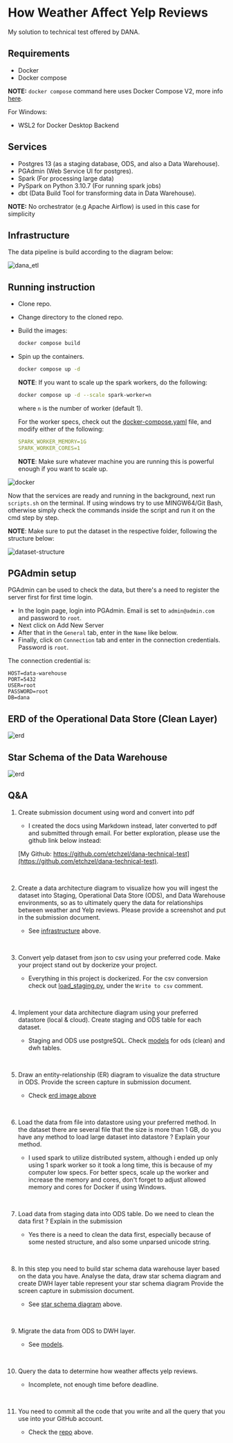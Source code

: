 # How Weather Affect Yelp Reviews

My solution to technical test offered by DANA.

## Requirements

- Docker
- Docker compose

**NOTE:** `docker compose` command here uses Docker Compose V2, more info [here](https://docs.docker.com/compose/compose-v2/).

For Windows:

- WSL2 for Docker Desktop Backend

## Services

- Postgres 13 (as a staging database, ODS, and also a Data Warehouse).
- PGAdmin (Web Service UI for postgres).
- Spark (For processing large data)
- PySpark on Python 3.10.7 (For running spark jobs)
- dbt (Data Build Tool for transforming data in Data Warehouse).

**NOTE:** No orchestrator (e.g Apache Airflow) is used in this case for simplicity

## Infrastructure

The data pipeline is build according to the diagram below:

![dana_etl](./images/infrastructure.png)

## Running instruction

- Clone repo.
- Change directory to the cloned repo.
- Build the images:

  ```bash
  docker compose build
  ```

- Spin up the containers.

  ```bash
  docker compose up -d
  ```

  **NOTE**: If you want to scale up the spark workers, do the following:

  ```bash
  docker compose up -d --scale spark-worker=n
  ```

  where `n` is the number of worker (default 1).

  For the worker specs, check out the [docker-compose.yaml](./docker-compose.yaml) file, and modify either of the following:

  ```yaml
  SPARK_WORKER_MEMORY=1G
  SPARK_WORKER_CORES=1
  ```

  **NOTE**: Make sure whatever machine you are running this is powerful enough if you want to scale up.


![docker](./images/docker.png)


Now that the services are ready and running in the background, next run `scripts.sh` on the terminal. If using windows try to use MINGW64/Git Bash, otherwise simply check the commands inside the script and run it on the cmd step by step.

**NOTE**: Make sure to put the dataset in the respective folder, following the structure below:

![dataset-structure](./images/folders.png)

## PGAdmin setup

PGAdmin can be used to check the data, but there's a need to register the server first for first time login.

- In the login page, login into PGAdmin. Email is set to `admin@admin.com` and password to `root`.
- Next click on Add New Server
- After that in the `General` tab, enter in the `Name` like below.
- Finally, click on `Connection` tab and enter in the connection credentials. Password is `root`.

The connection credential is:

```env
HOST=data-warehouse
PORT=5432
USER=root
PASSWORD=root
DB=dana
```

## ERD of the Operational Data Store (Clean Layer)

![erd](./images/erd.png)

## Star Schema of the Data Warehouse

![erd](./images/star.png)

## Q&A

1. Create submission document using word and convert into pdf

    - I created the docs using Markdown instead, later converted to pdf and submitted through email. For better exploration, please use the github link below instead:

    [My Github: https://github.com/etchzel/dana-technical-test](https://github.com/etchzel/dana-technical-test).

<br>

2. Create a data architecture diagram to visualize how you will ingest the dataset into Staging, Operational Data Store (ODS), and Data Warehouse environments, so as to ultimately query the data for relationships between weather and Yelp reviews. Please provide a screenshot and put in the submission document.

    - See [infrastructure](#infrastructure) above.

<br>

3. Convert yelp dataset from json to csv using your preferred code. Make your project stand out by dockerize your project.

    - Everything in this project is dockerized. For the csv conversion check out [load_staging.py](./spark/jobs/load_staging.py), under the `Write to csv` comment.

<br>

4. Implement your data architecture diagram using your preferred datastore (local & cloud). Create staging and ODS table for each dataset.

    - Staging and ODS use postgreSQL. Check [models](./dbt/data/dbt/dana_etl/models/) for ods (clean) and dwh tables.

<br>

5. Draw an entity-relationship (ER) diagram to visualize the data structure in ODS. Provide the screen capture in submission document.

    - Check [erd image above](#erd-of-the-operational-data-store-clean-layer)

<br>

6. Load the data from file into datastore using your preferred method. In the dataset there are several file that the size is more than 1 GB, do you have any method to load large dataset into datastore ? Explain your method.

    - I used spark to utilize distributed system, although i ended up only using 1 spark worker so it took a long time, this is because of my computer low specs. For better specs, scale up the worker and increase the memory and cores, don't forget to adjust allowed memory and cores for Docker if using Windows.

<br>

7. Load data from staging data into ODS table. Do we need to clean the data first ? Explain in the submission

    - Yes there is a need to clean the data first, especially because of some nested structure, and also some unparsed unicode string.

<br>

8. In this step you need to build star schema data warehouse layer based on the data you have. Analyse the data, draw star schema diagram and create DWH layer table represent your star schema diagram Provide the screen capture in submission document.

    - See [star schema diagram](#star-schema-of-the-data-warehouse) above.

<br>

9. Migrate the data from ODS to DWH layer.

    - See [models](./dbt/data/dbt/dana_etl/models/).

<br>

10. Query the data to determine how weather affects yelp reviews.

    - Incomplete, not enough time before deadline.

<br>

11. You need to commit all the code that you write and all the query that you use into your GitHub account.

    - Check the [repo](https://github.com/etchzel/dana-technical-test) above.